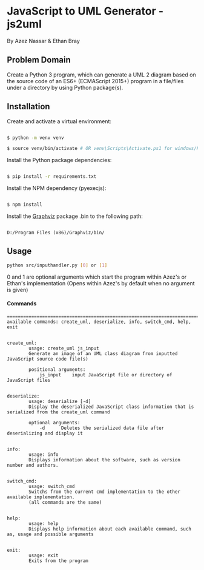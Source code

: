 # JavaScript to UML Generator - js2uml

By Azez Nassar & Ethan Bray

## Problem Domain
Create a Python 3 program, which can generate a UML 2 diagram based on the source code of an ES6+ (ECMAScript  2015+) program  in  a  file/files  under  a  directory  by  using  Python  package(s).

## Installation

Create and activate a virtual environment:


```sh

$ python -m venv venv

$ source venv/bin/activate # OR venv\Scripts\Activate.ps1 for windows/PS

```


Install the Python package dependencies:

```sh

$ pip install -r requirements.txt

```

Install the NPM dependency (pyexecjs):

```sh

$ npm install

```

Install the [Graphviz](https://graphviz.org/download/) package .bin to the following path:

```

D:/Program Files (x86)/Graphviz/bin/

```

## Usage

```sh
python src/inputhandler.py [0] or [1]
```
0 and 1 are optional arguments which start the program within Azez's or Ethan's implementation (Opens within Azez's by default when no argument is given)

#### Commands

    =========================================================================
    available commands: create_uml, deserialize, info, switch_cmd, help, exit


    create_uml:
            usage: create_uml js_input
            Generate an image of an UML class diagram from inputted JavaScript source code file(s)

            positional arguments:
                js_input	input JavaScript file or directory of JavaScript files


    deserialize:
            usage: deserialize [-d]
            Display the deserialized JavaScript class information that is serialized from the create_uml command

            optional arguments:
                -d		Deletes the serialized data file after deserializing and display it


    info:
            usage: info
            Displays information about the software, such as version number and authors.


    switch_cmd:
            usage: switch_cmd
            Switchs from the current cmd implementation to the other available implementation.
            (all commands are the same)


    help:
            usage: help
            Displays help information about each available command, such as, usage and possible arguments


    exit:
            usage: exit
            Exits from the program 




